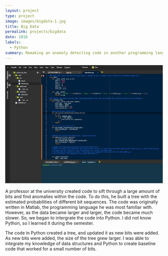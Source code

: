 ```yaml
---
layout: project
type: project
image: images/bigdata-1.jpg
title: Big Data
permalink: projects/bigdata
date: 2016
labels:
  - Python
summary: Remaking an anomaly detecting code in another programming language to increase efficiency.
---
```


<img class="ui image" src="../images/bigdata_2.jpg">

A professor at the university created code to sift through a large amount of bits and find anomalies within the code.  To do this, he built a tree with the estimated probabilities of different bit sequences.  The code was originally written in Matlab, the programming language he was most familiar with.  However, as the data became larger and larger, the code became much slower.  So, we began to intergrate the code into Python.  I did not know Python, so I learned it during the semester.

The code in Python created a tree, and updated it as new bits were added.  As new bits were added, the size of the tree grew larger.  I was able to integrate my knowledge of data structures and Python to create baseline code that worked for a small number of bits.




